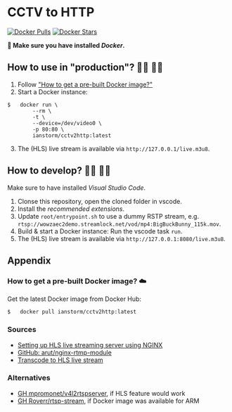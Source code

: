 # CCTV to HTTP

[![Docker Pulls](https://img.shields.io/docker/pulls/ianstorm/cctv2http)](https://hub.docker.com/r/ianstorm/cctv2http)
[![Docker Stars](https://img.shields.io/docker/stars/ianstorm/cctv2http)](https://hub.docker.com/r/ianstorm/cctv2http)

**🐳 Make sure you have installed *Docker*.**


## How to use in "production"? 👨‍💼 👩‍💼

1. Follow ["How to get a pre-built Docker image?"](#-how-to-get-a-pre-built-docker-image-☁️)
2. Start a Docker instance:
```
$	docker run \
		--rm \
		-t \
		--device=/dev/video0 \
		-p 80:80 \
		ianstorm/cctv2http:latest
```
3. The (HLS) live stream is available via `http://127.0.0.1/live.m3u8`.


## How to develop? 👨‍💻 👩‍💻

Make sure to have installed *Visual Studio Code*.

1. Clonse this repository, open the cloned folder in vscode.
2. Install the _recommended extensions_.
2. Update `root/entrypoint.sh` to use a dummy RSTP stream, e.g. `rtsp://wowzaec2demo.streamlock.net/vod/mp4:BigBuckBunny_115k.mov`.
2. Build & start a Docker instance: Run the vscode task `run`.
2. The (HLS) live stream is available via `http://127.0.0.1:8080/live.m3u8`.


## Appendix


### How to get a pre-built Docker image? ☁️

Get the latest Docker image from Docker Hub:
```
$	docker pull ianstorm/cctv2http:latest
```


### Sources

* [Setting up HLS live streaming server using NGINX](https://docs.peer5.com/guides/setting-up-hls-live-streaming-server-using-nginx/)
* [GitHub: arut/nginx-rtmp-module](https://github.com/arut/nginx-rtmp-module)
* [Transcode to HLS live stream](https://stackoverflow.com/a/20526064)


### Alternatives

* [GH mpromonet/v4l2rtspserver](https://github.com/mpromonet/v4l2rtspserver), if HLS feature would work
* [GH Roverr/rtsp-stream](https://github.com/Roverr/rtsp-stream), if Docker image was available for ARM
